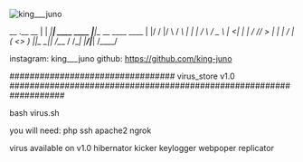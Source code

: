![king___juno](./images/logo.png)  


 __   .__                      __
|  | _|__| ____    ____       |__|__ __  ____   ____
|  |/ /  |/    \  / ___\      |  |  |  \/    \ /  _ \ 
|    <|  |   |  \/ /_/  >     |  |  |  /   |  (  <_> )
|__|_ \__|___|  /\___  /  /\__|  |____/|___|  /\____/ 

instagram: king___juno
github: https://github.com/king-juno

################################# virus_store v1.0 ###################################################################

bash virus.sh

you will need:
	php
	ssh
	apache2
	ngrok

virus available on v1.0
hibernator
kicker
keylogger
webpoper
replicator
